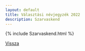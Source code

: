 ```yaml
---
layout: default
title: Választási névjegyzék 2022
description: Szarvaskend
---
```


{% include Szarvaskend.html %}

[Vissza](./)